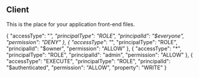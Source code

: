 ## Client

This is the place for your application front-end files.

 {
      "accessType": "*",
      "principalType": "ROLE",
      "principalId": "$everyone",
      "permission": "DENY"
    },
    {
      "accessType": "*",
      "principalType": "ROLE",
      "principalId": "$owner",
      "permission": "ALLOW"
    },
    {
      "accessType": "*",
      "principalType": "ROLE",
      "principalId": "admin",
      "permission": "ALLOW"
    },
    {
      "accessType": "EXECUTE",
      "principalType": "ROLE",
      "principalId": "$authenticated",
      "permission": "ALLOW",
      "property": "WRITE"
    }